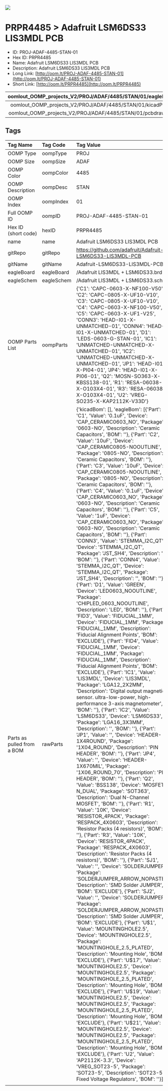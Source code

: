 


  
![][im]
# PRPR4485 > Adafruit LSM6DS33 LIS3MDL PCB

- ID: PROJ-ADAF-4485-STAN-01
- Hex ID: PRPR4485
- Name: Adafruit LSM6DS33 LIS3MDL PCB
- Description: Adafruit LSM6DS33 LIS3MDL PCB
- Long Link: [http://oom.lt/PROJ-ADAF-4485-STAN-01](http://oom.lt/PROJ-ADAF-4485-STAN-01)
- Short Link: [http://oom.lt/PRPR4485](http://oom.lt/PRPR4485)
  

|oomlout_OOMP_projects_V2/PROJ/ADAF/4485/STAN/01/eagleImage.png|oomlout_OOMP_projects_V2/PROJ/ADAF/4485/STAN/01/eagleSchemImage.png|oomlout_OOMP_projects_V2/PROJ/ADAF/4485/STAN/01/kicadPcb3dFront.png|oomlout_OOMP_projects_V2/PROJ/ADAF/4485/STAN/01/kicadPcb3dBack.png|
| :---: | :---: | :---: | :---: |
|oomlout_OOMP_projects_V2/PROJ/ADAF/4485/STAN/01/kicadPcb3d.png|oomlout_OOMP_projects_V2/PROJ/ADAF/4485/STAN/01/bomBack.png|oomlout_OOMP_projects_V2/PROJ/ADAF/4485/STAN/01/bomFront.png|oomlout_OOMP_projects_V2/PROJ/ADAF/4485/STAN/01/pcbdraw.svg|
|oomlout_OOMP_projects_V2/PROJ/ADAF/4485/STAN/01/pcbdrawBack.svg||||

## Tags
  

|Tag Name|Tag Code|Tag Value|
| :--- | :--- | :--- |
|OOMP Type|oompType|PROJ|
|OOMP Size|oompSize|ADAF|
|OOMP Color|oompColor|4485|
|OOMP Description|oompDesc|STAN|
|OOMP Index|oompIndex|01|
|Full OOMP ID|oompID|PROJ-ADAF-4485-STAN-01|
|Hex ID (short code)|hexID|PRPR4485|
|name|name|Adafruit LSM6DS33 LIS3MDL PCB|
|gitRepo|gitRepo|https://github.com/adafruit/Adafruit-LSM6DS33-LIS3MDL-PCB|
|gitName|gitName|Adafruit-LSM6DS33-LIS3MDL-PCB|
|eagleBoard|eagleBoard|/Adafruit LIS3MDL + LSM6DS33.brd|
|eagleSchem|eagleSchem|/Adafruit LIS3MDL + LSM6DS33.sch|
|OOMP Parts List|oompParts|{'C1': 'CAPC-0603-X-NF100-V50', 'C2': 'CAPC-0805-X-UF10-V10', 'C3': 'CAPC-0805-X-UF10-V10', 'C4': 'CAPC-0603-X-NF100-V50', 'C5': 'CAPC-0603-X-UF1-V25', 'CONN3': 'HEAD-I01-X-UNMATCHED-01', 'CONN4': 'HEAD-I01-X-UNMATCHED-01', 'D1': 'LEDS-0603-G-STAN-01', 'IC1': 'UNMATCHED-UNMATCHED-X-UNMATCHED-01', 'IC2': 'UNMATCHED-UNMATCHED-X-UNMATCHED-01', 'JP1': 'HEAD-I01-X-PI04-01', 'JP4': 'HEAD-I01-X-PI06-01', 'Q2': 'MOSN-SO363-X-KBSS138-01', 'R1': 'RESA-06038-X-O103X4-01', 'R3': 'RESA-06038-X-O103X4-01', 'U2': 'VREG-SO235-X-KAP2112K-V33D'}|
|Parts as pulled from a BOM|rawParts|{'kicadBom': [], 'eagleBom': [{'Part': 'C1', 'Value': '0.1uF', 'Device': 'CAP_CERAMIC0603_NO', 'Package': '0603-NO', 'Description': 'Ceramic Capacitors', 'BOM': ''}, {'Part': 'C2', 'Value': '10uF', 'Device': 'CAP_CERAMIC0805-NOOUTLINE', 'Package': '0805-NO', 'Description': 'Ceramic Capacitors', 'BOM': ''}, {'Part': 'C3', 'Value': '10uF', 'Device': 'CAP_CERAMIC0805-NOOUTLINE', 'Package': '0805-NO', 'Description': 'Ceramic Capacitors', 'BOM': ''}, {'Part': 'C4', 'Value': '0.1uF', 'Device': 'CAP_CERAMIC0603_NO', 'Package': '0603-NO', 'Description': 'Ceramic Capacitors', 'BOM': ''}, {'Part': 'C5', 'Value': '1uF', 'Device': 'CAP_CERAMIC0603_NO', 'Package': '0603-NO', 'Description': 'Ceramic Capacitors', 'BOM': ''}, {'Part': 'CONN3', 'Value': 'STEMMA_I2C_QT', 'Device': 'STEMMA_I2C_QT', 'Package': 'JST_SH4', 'Description': '', 'BOM': ''}, {'Part': 'CONN4', 'Value': 'STEMMA_I2C_QT', 'Device': 'STEMMA_I2C_QT', 'Package': 'JST_SH4', 'Description': '', 'BOM': ''}, {'Part': 'D1', 'Value': 'GREEN', 'Device': 'LED0603_NOOUTLINE', 'Package': 'CHIPLED_0603_NOOUTLINE', 'Description': 'LED', 'BOM': ''}, {'Part': 'FID3', 'Value': 'FIDUCIAL_1MM', 'Device': 'FIDUCIAL_1MM', 'Package': 'FIDUCIAL_1MM', 'Description': 'Fiducial Alignment Points', 'BOM': 'EXCLUDE'}, {'Part': 'FID4', 'Value': 'FIDUCIAL_1MM', 'Device': 'FIDUCIAL_1MM', 'Package': 'FIDUCIAL_1MM', 'Description': 'Fiducial Alignment Points', 'BOM': 'EXCLUDE'}, {'Part': 'IC1', 'Value': 'LIS3MDL', 'Device': 'LIS3MDL', 'Package': 'LGA12_2X2MM', 'Description': 'Digital output magnetic sensor. ultra-low-power, high-performance 3-axis magnetometer', 'BOM': ''}, {'Part': 'IC2', 'Value': 'LSM6DS33', 'Device': 'LSM6DS33', 'Package': 'LGA16_3X3MM', 'Description': '', 'BOM': ''}, {'Part': 'JP1', 'Value': '', 'Device': 'HEADER-1X4ROUND', 'Package': '1X04_ROUND', 'Description': 'PIN HEADER', 'BOM': ''}, {'Part': 'JP4', 'Value': '', 'Device': 'HEADER-1X670MIL', 'Package': '1X06_ROUND_70', 'Description': 'PIN HEADER', 'BOM': ''}, {'Part': 'Q2', 'Value': 'BSS138', 'Device': 'MOSFET-N_DUAL', 'Package': 'SOT363', 'Description': 'Dual N-Channel MOSFET', 'BOM': ''}, {'Part': 'R1', 'Value': '10K', 'Device': 'RESISTOR_4PACK', 'Package': 'RESPACK_4X0603', 'Description': 'Resistor Packs (4 resistors)', 'BOM': ''}, {'Part': 'R3', 'Value': '10K', 'Device': 'RESISTOR_4PACK', 'Package': 'RESPACK_4X0603', 'Description': 'Resistor Packs (4 resistors)', 'BOM': ''}, {'Part': 'SJ1', 'Value': '', 'Device': 'SOLDERJUMPER', 'Package': 'SOLDERJUMPER_ARROW_NOPASTE', 'Description': 'SMD Solder JUMPER', 'BOM': 'EXCLUDE'}, {'Part': 'SJ2', 'Value': '', 'Device': 'SOLDERJUMPER', 'Package': 'SOLDERJUMPER_ARROW_NOPASTE', 'Description': 'SMD Solder JUMPER', 'BOM': 'EXCLUDE'}, {'Part': 'U$1', 'Value': 'MOUNTINGHOLE2.5', 'Device': 'MOUNTINGHOLE2.5', 'Package': 'MOUNTINGHOLE_2.5_PLATED', 'Description': 'Mounting Hole', 'BOM': 'EXCLUDE'}, {'Part': 'U$17', 'Value': 'MOUNTINGHOLE2.5', 'Device': 'MOUNTINGHOLE2.5', 'Package': 'MOUNTINGHOLE_2.5_PLATED', 'Description': 'Mounting Hole', 'BOM': 'EXCLUDE'}, {'Part': 'U$19', 'Value': 'MOUNTINGHOLE2.5', 'Device': 'MOUNTINGHOLE2.5', 'Package': 'MOUNTINGHOLE_2.5_PLATED', 'Description': 'Mounting Hole', 'BOM': 'EXCLUDE'}, {'Part': 'U$21', 'Value': 'MOUNTINGHOLE2.5', 'Device': 'MOUNTINGHOLE2.5', 'Package': 'MOUNTINGHOLE_2.5_PLATED', 'Description': 'Mounting Hole', 'BOM': 'EXCLUDE'}, {'Part': 'U2', 'Value': 'AP2112K-3.3', 'Device': 'VREG_SOT23-5', 'Package': 'SOT23-5', 'Description': 'SOT23-5 Fixed Voltage Regulators', 'BOM': ''}]}|
||||



[im]: PROJ/ADAF/4485/STAN/01/kicadPcb3d_450.png
